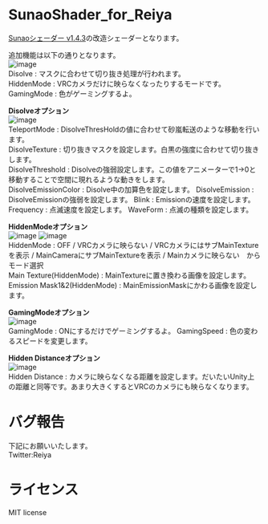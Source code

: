 # SunaoShader_for_Reiya
[Sunaoシェーダー v1.4.3](https://booth.pm/ja/items/1723985)の改造シェーダーとなります。

追加機能は以下の通りとなります。  
![image](https://user-images.githubusercontent.com/62868883/118151355-81057780-b44e-11eb-839f-d50bbe22e1b8.png)  
Disolve : マスクに合わせて切り抜き処理が行われます。  
HiddenMode : VRCカメラだけに映らなくなったりするモードです。  
GamingMode : 色がゲーミングするよ。  

**Disolveオプション**  
![image](https://user-images.githubusercontent.com/62868883/118151595-bf9b3200-b44e-11eb-81d4-ffbe5d22dbfc.png)  
TeleportMode : DisolveThresHoldの値に合わせて砂嵐転送のような移動を行います。  
DisolveTexture : 切り抜きマスクを設定します。白黒の強度に合わせて切り抜きします。  
DisolveThreshold : Disolveの強弱設定します。この値をアニメーターで1→0と移動することで空間に現れるような動きをします。  
DisolveEmissionColor : Disolve中の加算色を設定します。
DisolveEmission : DisolveEmissionの強弱を設定します。
Blink : Emissionの速度を設定します。
Frequency : 点滅速度を設定します。
WaveForm : 点滅の種類を設定します。  

**HiddenModeオプション**  
![image](https://user-images.githubusercontent.com/62868883/118151933-23255f80-b44f-11eb-8364-267df97225e6.png)
![image](https://user-images.githubusercontent.com/62868883/118151951-27517d00-b44f-11eb-86b8-bfa4c1e5eeef.png)  
HiddenMode : OFF / VRCカメラに映らない / VRCカメラにはサブMainTextureを表示 / MainCameraにサブMainTextureを表示 / Mainカメラに映らない　からモード選択  
Main Texture(HiddenMode) : MainTextureに置き換わる画像を設定します。  
Emission Mask1&2(HiddenMode) : MainEmissionMaskにかわる画像を設定します。  

**GamingModeオプション**  
![image](https://user-images.githubusercontent.com/62868883/119250682-b80d2300-bbdc-11eb-8389-4666dcaa9ca6.png)  
GamingMode : ONにするだけでゲーミングするよ。
GamingSpeed : 色の変わるスピードを変更します。

**Hidden Distanceオプション**  
![image](https://user-images.githubusercontent.com/62868883/119250677-ae83bb00-bbdc-11eb-8145-7b0a6003ad81.png)  
Hidden Distance : カメラに映らなくなる距離を設定します。だいたいUnity上の距離と同等です。あまり大きくするとVRCのカメラにも映らなくなります。

# バグ報告
下記にお願いいたします。  
Twitter:Reiya  

# ライセンス
MIT license  
